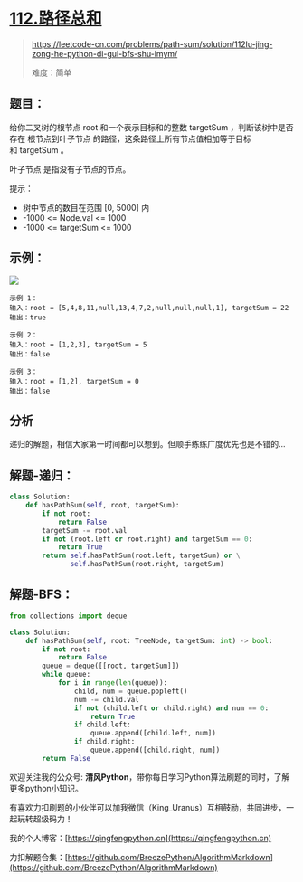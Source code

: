 # [112.路径总和](https://leetcode-cn.com/problems/path-sum/solution/112lu-jing-zong-he-python-di-gui-bfs-shu-lmym/)
> https://leetcode-cn.com/problems/path-sum/solution/112lu-jing-zong-he-python-di-gui-bfs-shu-lmym/
> 
> 难度：简单

## 题目：

给你二叉树的根节点 root 和一个表示目标和的整数 targetSum ，判断该树中是否存在 根节点到叶子节点 的路径，这条路径上所有节点值相加等于目标和 targetSum 。

叶子节点 是指没有子节点的节点。

提示：
- 树中节点的数目在范围 [0, 5000] 内
- -1000 <= Node.val <= 1000
- -1000 <= targetSum <= 1000



## 示例：
![](https://pic.leetcode-cn.com/1623294971-HiOBbz-pathsum1.jpg)
```
示例 1：
输入：root = [5,4,8,11,null,13,4,7,2,null,null,null,1], targetSum = 22
输出：true

示例 2：
输入：root = [1,2,3], targetSum = 5
输出：false

示例 3：
输入：root = [1,2], targetSum = 0
输出：false
```

## 分析

递归的解题，相信大家第一时间都可以想到。但顺手练练广度优先也是不错的...

## 解题-递归：

```python
class Solution:
    def hasPathSum(self, root, targetSum):
        if not root:
            return False
        targetSum -= root.val
        if not (root.left or root.right) and targetSum == 0:
            return True
        return self.hasPathSum(root.left, targetSum) or \
               self.hasPathSum(root.right, targetSum)
```

## 解题-BFS：

```python
from collections import deque

class Solution:
    def hasPathSum(self, root: TreeNode, targetSum: int) -> bool:
        if not root:
            return False
        queue = deque([[root, targetSum]])
        while queue:
            for i in range(len(queue)):
                child, num = queue.popleft()
                num -= child.val
                if not (child.left or child.right) and num == 0:
                    return True
                if child.left:
                    queue.append([child.left, num])
                if child.right:
                    queue.append([child.right, num])
        return False
```

欢迎关注我的公众号: **清风Python**，带你每日学习Python算法刷题的同时，了解更多python小知识。

有喜欢力扣刷题的小伙伴可以加我微信（King_Uranus）互相鼓励，共同进步，一起玩转超级码力！

我的个人博客：[https://qingfengpython.cn](https://qingfengpython.cn)

力扣解题合集：[https://github.com/BreezePython/AlgorithmMarkdown](https://github.com/BreezePython/AlgorithmMarkdown)
